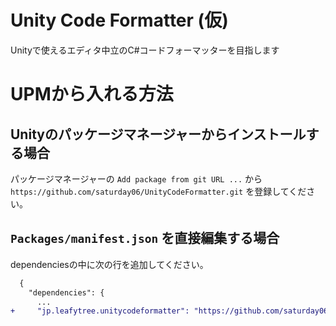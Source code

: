 # Unity Code Formatter (仮)

Unityで使えるエディタ中立のC#コードフォーマッターを目指します

# UPMから入れる方法

## Unityのパッケージマネージャーからインストールする場合

パッケージマネージャーの `Add package from git URL ...` から `https://github.com/saturday06/UnityCodeFormatter.git` を登録してください。

## `Packages/manifest.json` を直接編集する場合

dependenciesの中に次の行を追加してください。

```diff
  {
    "dependencies": {
      ...
+     "jp.leafytree.unitycodeformatter": "https://github.com/saturday06/UnityCodeFormatter.git",      
```
